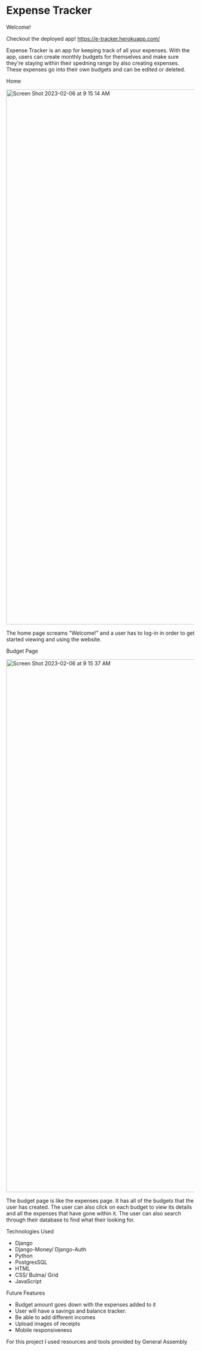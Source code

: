 # Expense Tracker

Welcome!

Checkout the deployed app! https://e-tracker.herokuapp.com/

Expense Tracker is an app for keeping track of all your expenses. With the app, users can create monthly budgets for themselves and make sure they're staying within their spedning range by also creating expenses. These expenses go into their own budgets and can be edited or deleted. 

Home

<img width="1427" alt="Screen Shot 2023-02-06 at 9 15 14 AM" src="https://user-images.githubusercontent.com/117056137/216995063-fdb16c53-1574-4126-96bb-dee74aa32c23.png">

The home page screams "Welcome!" and a user has to log-in in order to get started viewing and using the website.

Budget Page

<img width="1421" alt="Screen Shot 2023-02-06 at 9 15 37 AM" src="https://user-images.githubusercontent.com/117056137/216995810-1b90abad-743c-405a-9462-97844e407dbd.png">

The budget page is like the expenses page. It has all of the budgets that the user has created. The user can also click on each budget to view its details and all the expenses that have gone within it. The user can also search through their database to find what their looking for.

Technologies Used

  - Django
  - Django-Money/ Django-Auth
  - Python
  - PostgresSQL
  - HTML
  - CSS/ Bulma/ Grid
  - JavaScript

Future Features

  - Budget amount goes down with the expenses added to it
  - User will have a savings and balance tracker. 
  - Be able to add different incomes
  - Upload images of receipts
  - Mobile responsiveness
 
 For this project I used resources and tools provided by General Assembly
